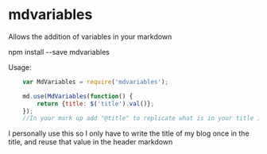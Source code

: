# mdvariables
Allows the addition of variables in your markdown

npm install --save mdvariables

Usage:

````javascript
    var MdVariables = require('mdvariables');

    md.use(MdVariables(function() {
        return {title: $('title').val()};
    });
    //In your mark up add "@title" to replicate what is in your title input.
````

I personally use this so I only have to write the title of my blog once in the title, and reuse that value in the header markdown

